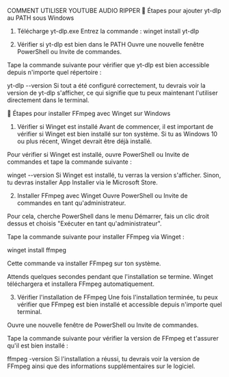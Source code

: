 COMMENT UTILISER YOUTUBE AUDIO RIPPER
🚀 Étapes pour ajouter yt-dlp au PATH sous Windows
1. Télécharge yt-dlp.exe
Entrez la commande : winget install yt-dlp

2. Vérifier si yt-dlp est bien dans le PATH
Ouvre une nouvelle fenêtre PowerShell ou Invite de commandes.

Tape la commande suivante pour vérifier que yt-dlp est bien accessible depuis n'importe quel répertoire :

yt-dlp --version
Si tout a été configuré correctement, tu devrais voir la version de yt-dlp s'afficher, ce qui signifie que tu peux maintenant l'utiliser directement dans le terminal.

🚀 Étapes pour installer FFmpeg avec Winget sur Windows
1. Vérifier si Winget est installé
Avant de commencer, il est important de vérifier si Winget est bien installé sur ton système. Si tu as Windows 10 ou plus récent, Winget devrait être déjà installé.

Pour vérifier si Winget est installé, ouvre PowerShell ou Invite de commandes et tape la commande suivante :

winget --version
Si Winget est installé, tu verras la version s'afficher. Sinon, tu devras installer App Installer via le Microsoft Store.

2. Installer FFmpeg avec Winget
Ouvre PowerShell ou Invite de commandes en tant qu'administrateur.

Pour cela, cherche PowerShell dans le menu Démarrer, fais un clic droit dessus et choisis "Exécuter en tant qu'administrateur".

Tape la commande suivante pour installer FFmpeg via Winget :

winget install ffmpeg

Cette commande va installer FFmpeg sur ton système.

Attends quelques secondes pendant que l'installation se termine. Winget téléchargera et installera FFmpeg automatiquement.

3. Vérifier l'installation de FFmpeg
Une fois l'installation terminée, tu peux vérifier que FFmpeg est bien installé et accessible depuis n'importe quel terminal.

Ouvre une nouvelle fenêtre de PowerShell ou Invite de commandes.

Tape la commande suivante pour vérifier la version de FFmpeg et t'assurer qu'il est bien installé :

ffmpeg -version
Si l'installation a réussi, tu devrais voir la version de FFmpeg ainsi que des informations supplémentaires sur le logiciel.
